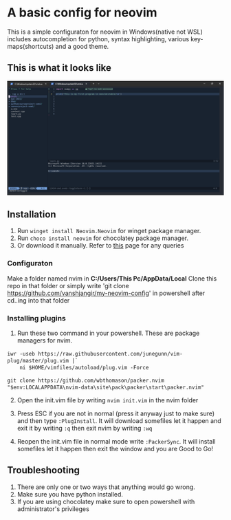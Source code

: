 # **A basic config for neovim**
This is a simple configuraton for neovim in Windows(native not WSL) includes autocompletion for python, syntax highlighting, various key-maps(shortcuts) and a good theme.


## This is what it looks like
![Screenshot](neovim.png)



## Installation

1. Run `winget install Neovim.Neovim` for winget package manager. 
2. Run `choco install neovim` for chocolatey package manager. 
3. Or download it manually. Refer to [this](https://github.com/neovim/neovim/wiki/Installing-Neovim) page for any queries

### Configuraton

Make a folder named nvim in **C:/Users/This Pc/AppData/Local**
Clone this repo in that folder or simply write 'git clone https://github.com/vanshjangir/my-neovim-config' in powershell after cd..ing into that folder

### Installing plugins
1. Run these two command in your powershell. These are package managers for nvim. 
```
iwr -useb https://raw.githubusercontent.com/junegunn/vim-plug/master/plug.vim |`
    ni $HOME/vimfiles/autoload/plug.vim -Force
```

```
git clone https://github.com/wbthomason/packer.nvim "$env:LOCALAPPDATA\nvim-data\site\pack\packer\start\packer.nvim"

```

2. Open the init.vim file by writing `nvim init.vim` in the nvim folder
3. Press ESC if you are not in normal (press it anyway just to make sure) and then type `:PlugInstall`. It will download somefiles let it happen and exit it by writing `:q` then exit nvim by writing `:wq`

4. Reopen the init.vim file in normal mode write `:PackerSync`. It will install somefiles let it happen then exit the window and you are Good to Go! 


## Troubleshooting
1. There are only one or two ways that anything would go wrong. 
2. Make sure you have python installed.
3. If you are using chocolatey make sure to open powershell with administrator's privileges




